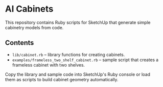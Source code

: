 # AI Cabinets

This repository contains Ruby scripts for SketchUp that generate simple cabinetry models from code.

## Contents

- `lib/cabinet.rb` – library functions for creating cabinets.
- `examples/frameless_two_shelf_cabinet.rb` – sample script that creates a frameless cabinet with two shelves.

Copy the library and sample code into SketchUp's Ruby console or load them as scripts to build cabinet geometry automatically.
